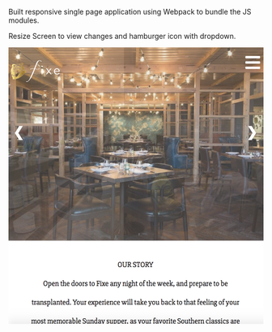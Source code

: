 

Built responsive single page application using Webpack to bundle the JS modules. 

Resize Screen to view changes and hamburger icon with dropdown. 

![Restaurant Page Screen Shot](dist/images/screenShot.png)
